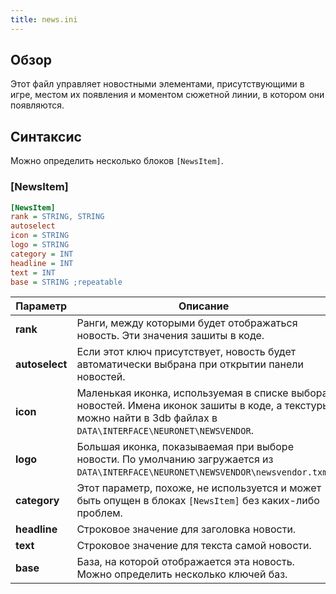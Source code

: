 ```yaml
---
title: news.ini
---
```


## Обзор

Этот файл управляет новостными элементами, присутствующими в игре, местом их появления и моментом сюжетной линии, в котором они появляются.

## Синтаксис

Можно определить несколько блоков `[NewsItem]`.

### [NewsItem]

```ini
[NewsItem]
rank = STRING, STRING
autoselect
icon = STRING
logo = STRING
category = INT
headline = INT
text = INT
base = STRING ;repeatable
```

| Параметр       | Описание                                                                                                                                                         |
| -------------- | ---------------------------------------------------------------------------------------------------------------------------------------------------------------- |
| **rank**       | Ранги, между которыми будет отображаться новость. Эти значения зашиты в коде.                                                                                    |
| **autoselect** | Если этот ключ присутствует, новость будет автоматически выбрана при открытии панели новостей.                                                                   |
| **icon**       | Маленькая иконка, используемая в списке выбора новостей. Имена иконок зашиты в коде, а текстуры можно найти в 3db файлах в `DATA\INTERFACE\NEURONET\NEWSVENDOR`. |
| **logo**       | Большая иконка, показываемая при выборе новости. По умолчанию загружается из `DATA\INTERFACE\NEURONET\NEWSVENDOR\newsvendor.txm`.                                |
| **category**   | Этот параметр, похоже, не используется и может быть опущен в блоках `[NewsItem]` без каких-либо проблем.                                                         |
| **headline**   | Строковое значение для заголовка новости.                                                                                                                        |
| **text**       | Строковое значение для текста самой новости.                                                                                                                     |
| **base**       | База, на которой отображается эта новость. Можно определить несколько ключей баз.                                                                                |

